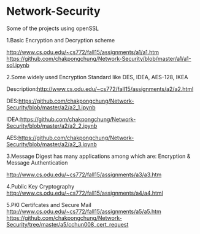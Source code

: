 # Network-Security

Some of the projects using openSSL

1.Basic Encryption and Decryption scheme

http://www.cs.odu.edu/~cs772/fall15/assignments/a1/a1.htm
https://github.com/chakpongchung/Network-Security/blob/master/a1/a1-sol.ipynb

2.Some widely used Encryption Standard  like DES, IDEA, AES-128, IKEA

Description:http://www.cs.odu.edu/~cs772/fall15/assignments/a2/a2.html

DES:https://github.com/chakpongchung/Network-Security/blob/master/a2/a2_1.ipynb

IDEA:https://github.com/chakpongchung/Network-Security/blob/master/a2/a2_2.ipynb

AES:https://github.com/chakpongchung/Network-Security/blob/master/a2/a2_3.ipynb

3.Message Digest   has many applications among which are:  Encryption & Message Authentication

http://www.cs.odu.edu/~cs772/fall15/assignments/a3/a3.htm

4.Public Key Cryptography
http://www.cs.odu.edu/~cs772/fall15/assignments/a4/a4.html

5.PKI Certifcates and Secure Mail 
http://www.cs.odu.edu/~cs772/fall15/assignments/a5/a5.htm
https://github.com/chakpongchung/Network-Security/tree/master/a5/cchun008_cert_request
